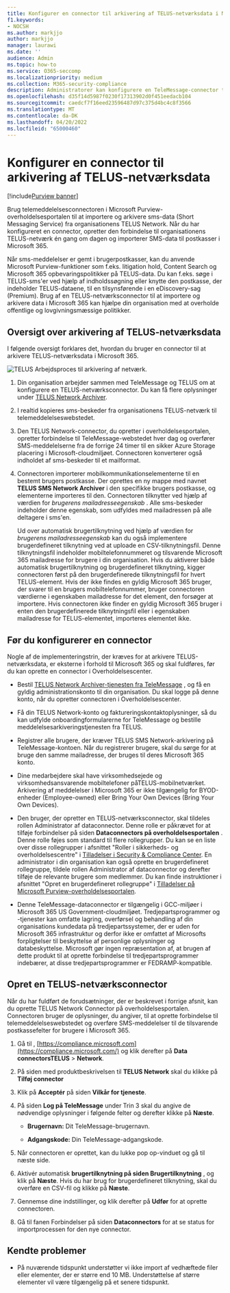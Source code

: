 ```yaml
---
title: Konfigurer en connector til arkivering af TELUS-netværksdata i Microsoft 365
f1.keywords:
- NOCSH
ms.author: markjjo
author: markjjo
manager: laurawi
ms.date: ''
audience: Admin
ms.topic: how-to
ms.service: O365-seccomp
ms.localizationpriority: medium
ms.collection: M365-security-compliance
description: Administratorer kan konfigurere en TeleMessage-connector til at importere og arkivere SMS-data fra TELUS-netværket i Microsoft 365. Det giver dig mulighed for at arkivere data fra tredjepartsdatakilder i Microsoft 365 så du kan bruge funktioner til overholdelse af angivne standarder, f.eks. juridisk bevarelse, indholdssøgning og opbevaringspolitikker til at administrere din organisations tredjepartsdata.
ms.openlocfilehash: d35f14d5987f0230f17313902d0f451eedacb104
ms.sourcegitcommit: caedcf7f16eed23596487d97c375d4bc4c8f3566
ms.translationtype: MT
ms.contentlocale: da-DK
ms.lasthandoff: 04/20/2022
ms.locfileid: "65000460"
---
```

# <a name="set-up-a-connector-to-archive-telus-network-data"></a>Konfigurer en connector til arkivering af TELUS-netværksdata

[!include[Purview banner](../includes/purview-rebrand-banner.md)]

Brug telemeddelelsesconnectoren i Microsoft Purview-overholdelsesportalen til at importere og arkivere sms-data (Short Messaging Service) fra organisationens TELUS Network. Når du har konfigureret en connector, opretter den forbindelse til organisationens TELUS-netværk én gang om dagen og importerer SMS-data til postkasser i Microsoft 365.

Når sms-meddelelser er gemt i brugerpostkasser, kan du anvende Microsoft Purview-funktioner som f.eks. litigation hold, Content Search og Microsoft 365 opbevaringspolitikker på TELUS-data. Du kan f.eks. søge i TELUS-sms'er ved hjælp af indholdssøgning eller knytte den postkasse, der indeholder TELUS-dataene, til en tilsynsførende i en eDiscovery-sag (Premium). Brug af en TELUS-netværksconnector til at importere og arkivere data i Microsoft 365 kan hjælpe din organisation med at overholde offentlige og lovgivningsmæssige politikker.

## <a name="overview-of-archiving-telus-network-data"></a>Oversigt over arkivering af TELUS-netværksdata

I følgende oversigt forklares det, hvordan du bruger en connector til at arkivere TELUS-netværksdata i Microsoft 365.

![TELUS Arbejdsproces til arkivering af netværk.](../media/TelusNetworkConnectorWorkflow.png)

1. Din organisation arbejder sammen med TeleMessage og TELUS om at konfigurere en TELUS-netværksconnector. Du kan få flere oplysninger under [TELUS Network Archiver](https://www.telemessage.com/office365-activation-for-telus-network-archiver/).

2. I realtid kopieres sms-beskeder fra organisationens TELUS-netværk til telemeddelelseswebstedet.

3. Den TELUS Network-connector, du opretter i overholdelsesportalen, opretter forbindelse til TeleMessage-webstedet hver dag og overfører SMS-meddelelserne fra de forrige 24 timer til en sikker Azure Storage placering i Microsoft-cloudmiljøet. Connectoren konverterer også indholdet af sms-beskeder til et mailformat.

4. Connectoren importerer mobilkommunikationselementerne til en bestemt brugers postkasse. Der oprettes en ny mappe med navnet **TELUS SMS Network Archiver** i den specifikke brugers postkasse, og elementerne importeres til den. Connectoren tilknytter ved hjælp af værdien for *brugerens mailadresseegenskab* . Alle sms-beskeder indeholder denne egenskab, som udfyldes med mailadressen på alle deltagere i sms'en.

   Ud over automatisk brugertilknytning ved hjælp af værdien for *brugerens mailadresseegenskab* kan du også implementere brugerdefineret tilknytning ved at uploade en CSV-tilknytningsfil. Denne tilknytningsfil indeholder mobiltelefonnummeret og tilsvarende Microsoft 365 mailadresse for brugere i din organisation. Hvis du aktiverer både automatisk brugertilknytning og brugerdefineret tilknytning, kigger connectoren først på den brugerdefinerede tilknytningsfil for hvert TELUS-element. Hvis der ikke findes en gyldig Microsoft 365 bruger, der svarer til en brugers mobiltelefonnummer, bruger connectoren værdierne i egenskaben mailadresse for det element, den forsøger at importere. Hvis connectoren ikke finder en gyldig Microsoft 365 bruger i enten den brugerdefinerede tilknytningsfil eller i egenskaben mailadresse for TELUS-elementet, importeres elementet ikke.

## <a name="before-you-set-up-a-connector"></a>Før du konfigurerer en connector

Nogle af de implementeringstrin, der kræves for at arkivere TELUS-netværksdata, er eksterne i forhold til Microsoft 365 og skal fuldføres, før du kan oprette en connector i Overholdelsescenter.

- Bestil [TELUS Network Archiver-tjenesten fra TeleMessage](https://www.telemessage.com/mobile-archiver/order-mobile-archiver-for-o365) , og få en gyldig administrationskonto til din organisation. Du skal logge på denne konto, når du opretter connectoren i Overholdelsescenter.

- Få din TELUS Network-konto og faktureringskontaktoplysninger, så du kan udfylde onboardingformularerne for TeleMessage og bestille meddelelsesarkiveringstjenesten fra TELUS.

- Registrer alle brugere, der kræver TELUS SMS Network-arkivering på TeleMessage-kontoen. Når du registrerer brugere, skal du sørge for at bruge den samme mailadresse, der bruges til deres Microsoft 365 konto.

- Dine medarbejdere skal have virksomhedsejede og virksomhedsansvarende mobiltelefoner påTELUS-mobilnetværket. Arkivering af meddelelser i Microsoft 365 er ikke tilgængelig for BYOD-enheder (Employee-owned) eller Bring Your Own Devices (Bring Your Own Devices).

- Den bruger, der opretter en TELUS-netværksconnector, skal tildeles rollen Administrator af dataconnector. Denne rolle er påkrævet for at tilføje forbindelser på siden **Dataconnectors på overholdelsesportalen** . Denne rolle føjes som standard til flere rollegrupper. Du kan se en liste over disse rollegrupper i afsnittet "Roller i sikkerheds- og overholdelsescentre" i [Tilladelser i Security & Compliance Center](../security/office-365-security/permissions-in-the-security-and-compliance-center.md#roles-in-the-security--compliance-center). En administrator i din organisation kan også oprette en brugerdefineret rollegruppe, tildele rollen Administrator af dataconnector og derefter tilføje de relevante brugere som medlemmer. Du kan finde instruktioner i afsnittet "Opret en brugerdefineret rollegruppe" i [Tilladelser på Microsoft Purview-overholdelsesportalen](microsoft-365-compliance-center-permissions.md#create-a-custom-role-group).

- Denne TeleMessage-dataconnector er tilgængelig i GCC-miljøer i Microsoft 365 US Government-cloudmiljøet. Tredjepartsprogrammer og -tjenester kan omfatte lagring, overførsel og behandling af din organisations kundedata på tredjepartssystemer, der er uden for Microsoft 365 infrastruktur og derfor ikke er omfattet af Microsofts forpligtelser til beskyttelse af personlige oplysninger og databeskyttelse. Microsoft gør ingen repræsentation af, at brugen af dette produkt til at oprette forbindelse til tredjepartsprogrammer indebærer, at disse tredjepartsprogrammer er FEDRAMP-kompatible.

## <a name="create-a-telus-network-connector"></a>Opret en TELUS-netværksconnector

Når du har fuldført de forudsætninger, der er beskrevet i forrige afsnit, kan du oprette TELUS Network Connector på overholdelsesportalen. Connectoren bruger de oplysninger, du angiver, til at oprette forbindelse til telemeddelelseswebstedet og overføre SMS-meddelelser til de tilsvarende postkassefelter for brugere i Microsoft 365.

1. Gå til , [https://compliance.microsoft.com](https://compliance.microsoft.com/) og klik derefter på **Data connectorsTELUS** >  **Network**.

2. På siden med produktbeskrivelsen til **TELUS Network** skal du klikke på **Tilføj connector**

3. Klik på **Acceptér** på siden **Vilkår for tjeneste**.

4. På siden **Log på TeleMessage** under Trin 3 skal du angive de nødvendige oplysninger i følgende felter og derefter klikke på **Næste**.

   - **Brugernavn:** Dit TeleMessage-brugernavn.

   - **Adgangskode:** Din TeleMessage-adgangskode.

5. Når connectoren er oprettet, kan du lukke pop op-vinduet og gå til næste side.

6. Aktivér automatisk **brugertilknytning på siden Brugertilknytning** , og klik på **Næste**. Hvis du har brug for brugerdefineret tilknytning, skal du overføre en CSV-fil og klikke på **Næste**.

7. Gennemse dine indstillinger, og klik derefter på **Udfør** for at oprette connectoren.

8. Gå til fanen Forbindelser på siden **Dataconnectors** for at se status for importprocessen for den nye connector.

## <a name="known-issues"></a>Kendte problemer

- På nuværende tidspunkt understøtter vi ikke import af vedhæftede filer eller elementer, der er større end 10 MB. Understøttelse af større elementer vil være tilgængelig på et senere tidspunkt.
